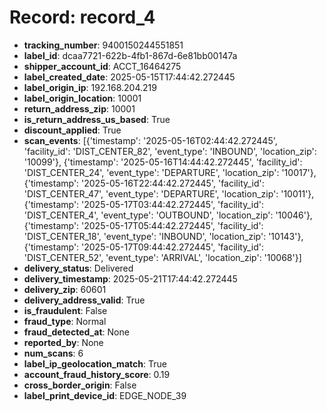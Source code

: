 # Record: record_4

- **tracking_number**: 9400150244551851
- **label_id**: dcaa7721-622b-4fb1-867d-6e81bb00147a
- **shipper_account_id**: ACCT_16464275
- **label_created_date**: 2025-05-15T17:44:42.272445
- **label_origin_ip**: 192.168.204.219
- **label_origin_location**: 10001
- **return_address_zip**: 10001
- **is_return_address_us_based**: True
- **discount_applied**: True
- **scan_events**: [{'timestamp': '2025-05-16T02:44:42.272445', 'facility_id': 'DIST_CENTER_82', 'event_type': 'INBOUND', 'location_zip': '10099'}, {'timestamp': '2025-05-16T14:44:42.272445', 'facility_id': 'DIST_CENTER_24', 'event_type': 'DEPARTURE', 'location_zip': '10017'}, {'timestamp': '2025-05-16T22:44:42.272445', 'facility_id': 'DIST_CENTER_47', 'event_type': 'DEPARTURE', 'location_zip': '10011'}, {'timestamp': '2025-05-17T03:44:42.272445', 'facility_id': 'DIST_CENTER_4', 'event_type': 'OUTBOUND', 'location_zip': '10046'}, {'timestamp': '2025-05-17T05:44:42.272445', 'facility_id': 'DIST_CENTER_18', 'event_type': 'INBOUND', 'location_zip': '10143'}, {'timestamp': '2025-05-17T09:44:42.272445', 'facility_id': 'DIST_CENTER_52', 'event_type': 'ARRIVAL', 'location_zip': '10068'}]
- **delivery_status**: Delivered
- **delivery_timestamp**: 2025-05-21T17:44:42.272445
- **delivery_zip**: 60601
- **delivery_address_valid**: True
- **is_fraudulent**: False
- **fraud_type**: Normal
- **fraud_detected_at**: None
- **reported_by**: None
- **num_scans**: 6
- **label_ip_geolocation_match**: True
- **account_fraud_history_score**: 0.19
- **cross_border_origin**: False
- **label_print_device_id**: EDGE_NODE_39